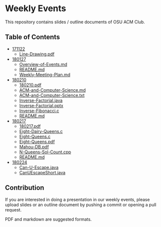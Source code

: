 
Weekly Events
===

This repository contains slides / outline documents of OSU ACM Club.

Table of Contents
---

 - [171122](171122)
     - [Line-Drawing.pdf](171122/Line-Drawing.pdf)
 - [180127](180127)
     - [Overview-of-Events.md](180127/Overview-of-Events.md)
     - [README.md](180127/README.md)
     - [Weekly-Meeting-Plan.md](180127/Weekly-Meeting-Plan.md)
 - [180210](180210)
     - [180210.pdf](180210/180210.pdf)
     - [ACM-and-Computer-Science.md](180210/ACM-and-Computer-Science.md)
     - [ACM-and-Computer-Science.txt](180210/ACM-and-Computer-Science.txt)
     - [Inverse-Factorial.java](180210/Inverse-Factorial.java)
     - [Inverse-Factorial.pptx](180210/Inverse-Factorial.pptx)
     - [Inverse-Fibonacci.c](180210/Inverse-Fibonacci.c)
     - [README.md](180210/README.md)
 - [180217](180217)
     - [180217.pdf](180217/180217.pdf)
     - [Eight-Dairy-Queens.c](180217/Eight-Dairy-Queens.c)
     - [Eight-Queens.c](180217/Eight-Queens.c)
     - [Eight-Queens.pdf](180217/Eight-Queens.pdf)
     - [Mahou-DB.pdf](180217/Mahou-DB.pdf)
     - [N-Queens-Sol-Count.cpp](180217/N-Queens-Sol-Count.cpp)
     - [README.md](180217/README.md)
 - [180224](180224)
     - [Can-U-Escape.java](180224/Can-U-Escape.java)
     - [CanUEscapeShort.java](180224/CanUEscapeShort.java)

Contribution
---

If you are interested in doing a presentation in our weekly events, please upload slides or an outline document by pushing a commit or opening a pull request.

PDF and markdown are suggested formats.


